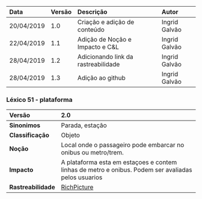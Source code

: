 |Data|Versão|Descrição|Autor|
|:---|:---|:---|:---|
|20/04/2019|1.0|Criação e adição de conteúdo|Ingrid Galvão|
|22/04/2019|1.1|Adição de Noção e Impacto e C&L|Ingrid Galvão|
|28/04/2019|1.2|Adicionando link da rastreabilidade|Ingrid Galvão|
|28/04/2019|1.3|Adição ao github|Ingrid Galvão|

### Léxico 51 - plataforma

|Versão|2.0
|:-|:-|
|**Sinonimos**| Parada, estação|
|**Classificação**| Objeto |
|**Noção**| Local onde o passageiro pode embarcar no onibus ou metro/trem.|
|**Impacto**| A plataforma esta em estaçoes e contem linhas de metro e onibus. Podem ser avaliadas pelos usuarios|
|**Rastreabilidade**| [RichPicture](https://github.com/Andre-Eduardo/2019.1-Requisitos-Moovit/wiki/RichPicture-Versão-1.2#rp012---usu%C3%A1rio-mobile-cadastrado-e-n%C3%A3o-cadastrado)|


